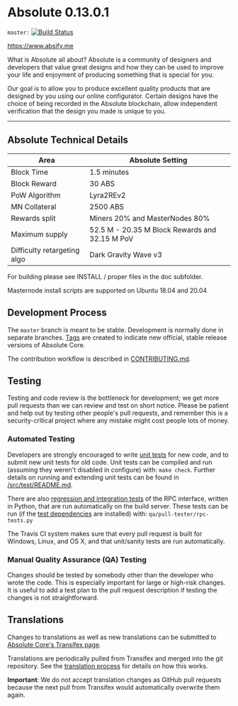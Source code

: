 # Absolute 0.13.0.1

`master:` [![Build Status](https://travis-ci.org/absolute-community/absolute=master)](https://travis-ci.org/absolute-community/absolute)

https://www.absify.me

What is Absolute all about?
Absolute is a community of designers and developers that value great designs and how they can be used to improve your life and enjoyment of producing something that is special for you.

Our goal is to allow you to produce excellent quality products that are designed by you using our online configurator. Certain designs have the choice of being recorded in the Absolute blockchain, allow independent verification that the design you made is unique to you.

----------------

## Absolute Technical Details

| Area | Absolute Setting |
| ------ | ------ |
| Block Time | 1.5 minutes |
| Block Reward | 30 ABS |
| PoW Algorithm | Lyra2REv2 |
| MN Collateral | 2500 ABS |
| Rewards split | Miners 20% and MasterNodes 80% |
| Maximum supply | 52.5 M - 20.35 M Block Rewards and 32.15 M PoV |
| Difficulty retargeting algo | Dark Gravity Wave v3 | 




For building please see INSTALL / proper files in the doc subfolder.

Masternode install scripts are supported on Ubuntu 18.04 and 20.04

Development Process
-------------------

The `master` branch is meant to be stable. Development is normally done in separate branches.
[Tags](https://github.com/absolute-community/absolute/tags) are created to indicate new official,
stable release versions of Absolute Core.

The contribution workflow is described in [CONTRIBUTING.md](CONTRIBUTING.md).

Testing
-------

Testing and code review is the bottleneck for development; we get more pull
requests than we can review and test on short notice. Please be patient and help out by testing
other people's pull requests, and remember this is a security-critical project where any mistake might cost people
lots of money.

### Automated Testing

Developers are strongly encouraged to write [unit tests](src/test/README.md) for new code, and to
submit new unit tests for old code. Unit tests can be compiled and run
(assuming they weren't disabled in configure) with: `make check`. Further details on running
and extending unit tests can be found in [/src/test/README.md](/src/test/README.md).

There are also [regression and integration tests](/qa) of the RPC interface, written
in Python, that are run automatically on the build server.
These tests can be run (if the [test dependencies](/qa) are installed) with: `qa/pull-tester/rpc-tests.py`

The Travis CI system makes sure that every pull request is built for Windows, Linux, and OS X, and that unit/sanity tests are run automatically.

### Manual Quality Assurance (QA) Testing

Changes should be tested by somebody other than the developer who wrote the
code. This is especially important for large or high-risk changes. It is useful
to add a test plan to the pull request description if testing the changes is
not straightforward.

Translations
------------

Changes to translations as well as new translations can be submitted to
[Absolute Core's Transifex page](https://www.transifex.com/projects/p/absolute/).

Translations are periodically pulled from Transifex and merged into the git repository. See the
[translation process](doc/translation_process.md) for details on how this works.

**Important**: We do not accept translation changes as GitHub pull requests because the next
pull from Transifex would automatically overwrite them again.

